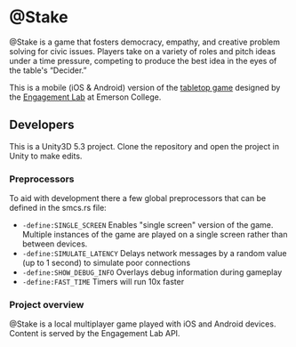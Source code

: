 @Stake
=======

@Stake is a game that fosters democracy, empathy, and creative problem solving for civic issues. Players take on a variety of roles and pitch ideas under a time pressure, competing to produce the best idea in the eyes of the table's “Decider.” 

This is a mobile (iOS & Android) version of the [tabletop game](http://engagementgamelab.org/games/@stake/) designed by the [Engagement Lab](http://elab.emerson.edu/) at Emerson College.

## Developers
This is a Unity3D 5.3 project. Clone the repository and open the project in Unity to make edits.

### Preprocessors
To aid with development there a few global preprocessors that can be defined in the smcs.rs file:
* `-define:SINGLE_SCREEN` Enables "single screen" version of the game. Multiple instances of the game are played on a single screen rather than between devices.
* `-define:SIMULATE_LATENCY` Delays network messages by a random value (up to 1 second) to simulate poor connections
* `-define:SHOW_DEBUG_INFO` Overlays debug information during gameplay
* `-define:FAST_TIME` Timers will run 10x faster

### Project overview
@Stake is a local multiplayer game played with iOS and Android devices. Content is served by the Engagement Lab API.